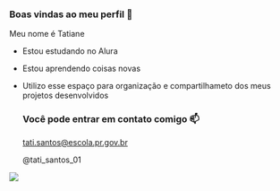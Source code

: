 ### Boas vindas ao meu perfil 🦋

Meu nome é Tatiane

- Estou estudando no Alura
- Estou aprendendo coisas novas
- Utilizo esse espaço para organização e compartilhameto dos meus projetos desenvolvidos

  ### Você pode entrar em contato comigo 📫

  tati.santos@escola.pr.gov.br

  @tati_santos_01

![](https://media.tenor.com/B0IAZDUWDIoAAAAC/woah-clancy.gif)
